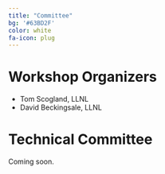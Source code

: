 ```yaml
---
title: "Committee"
bg: '#63BD2F'
color: white
fa-icon: plug
---
```


# Workshop Organizers

- Tom Scogland, LLNL
- David Beckingsale, LLNL

# Technical Committee

Coming soon.
